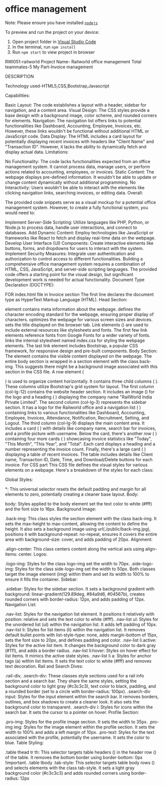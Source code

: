 
  # office management

  Note: Please ensure you have installed <code><a href="https://nodejs.org/en/download/">nodejs</a></code>

  To preview and run the project on your device:
  1) Open project folder in <a href="https://code.visualstudio.com/download">Visual Studio Code</a>
  2) In the terminal, run `npm install`
  3) Run `npm start` to view project in browser

RWI051-railworld
Project Name- Railworld office management Total teammates-5 My Part-Invoice management

DESCRIPTION 

Technology used-HTML5,CSS,Bootstrap,Javascript

Capabilities:

Basic Layout: The code establishes a layout with a header, sidebar for navigation, and a content area. Visual Design: The CSS styles provide a base design with a background image, color scheme, and rounded corners for elements. Navigation: The navigation list offers links to potential functionalities like Dashboard, Accounting, Employee, Invoices, etc. However, these links wouldn't be functional without additional HTML or JavaScript code. Data Display: The HTML includes a card layout for potentially displaying recent invoices with headers like "Client Name" and "Transaction ID". However, it lacks the ability to dynamically fetch and display actual data. Limitations:

No Functionality: The code lacks functionalities expected from an office management system. It cannot process data, manage users, or perform actions related to accounting, employees, or invoices. Static Content: The webpage displays pre-defined information. It wouldn't be able to update or change content dynamically without additional programming. No Interactivity: Users wouldn't be able to interact with the elements like clicking navigation links, searching invoices, or editing data. Overall:

The provided code snippets serve as a visual mockup for a potential office management system. However, to create a fully functional system, you would need to:

Implement Server-Side Scripting: Utilize languages like PHP, Python, or Node.js to process data, handle user interactions, and connect to databases. Add Dynamic Content: Employ technologies like JavaScript or frameworks like React to fetch and display real-time data on the webpage. Develop User Interface (UI) Components: Create interactive elements like buttons, forms, and dropdowns for users to interact with the system. Implement Security Measures: Integrate user authentication and authorization to control access to different functionalities. Building a comprehensive office management system requires a combination of HTML, CSS, JavaScript, and server-side scripting languages. The provided code offers a starting point for the visual design, but significant development work is needed for actual functionality. Document Type Declaration (DOCTYPE):

FOR index.html file in Invoice section The first line declares the document type as HyperText Markup Language (HTML). Head Section:

element contains meta information about the webpage. defines the character encoding standard for the webpage, ensuring proper display of characters. optimizes the webpage for various screen sizes and devices. <title>Document</title> sets the title displayed on the browser tab. Link elements () are used to include external resources like stylesheets and fonts. The first few link elements reference fonts from Google Fonts for a wider variety of fonts. links the internal stylesheet named index.css for styling the webpage elements. The last link element includes Bootstrap, a popular CSS framework, for responsive design and pre-built components. Body Section:
The element contains the visible content displayed on the webpage. The entire body section is wrapped in a section element with the class back-img. This suggests there might be a background image associated with this section in the CSS file. A row element (

) is used to organize content horizontally. It contains three child columns (
). These columns utilize Bootstrap's grid system for layout. The first column (col-lg-12) contains the website header section. It includes an image () for the logo and a heading (
) displaying the company name "RailWorld India Private Limited". The second column (col-lg-3) represents the sidebar section. It has a logo for the Railworld office and a navigation list (
) containing links to various functionalities like Dashboard, Accounting, Employee, Invoices, Attendance, Notification, Recruitment, Setting, and Logout. The third column (col-lg-9) displays the main content area. It includes a card (
) with details like company name, search bar for invoices, and a profile picture with username. Below the card, there's another row (
) containing four more cards (
) showcasing invoice statistics like "Today", "This Month", "This Year", and "Total". Each card displays a heading and a number representing the invoice count. Finally, there's a large card (
) displaying a table of recent invoices. The table includes details like Client name, Transaction ID, Date, Time, and Download/Delete buttons for each invoice.
For CSS part This CSS file defines the visual styles for various elements on a webpage. Here's a breakdown of the styles for each class:

Global Styles:

*: This universal selector resets the default padding and margin for all elements to zero, potentially creating a cleaner base layout. Body:

body: Styles applied to the body element set the text color to white (#fff) and the font size to 16px. Background Image:

.back-img: This class styles the section element with the class back-img. It sets the max-height to max-content, allowing the content to define the height. It also sets a background image using url(./public/back-img.jpg), positions it with background-repeat: no-repeat, ensures it covers the entire area with background-size: cover, and adds padding of 20px. Alignment:

.align-center: This class centers content along the vertical axis using align-items: center. Logos:

.logo-img: Styles for the class logo-img set the width to 70px. .side-logo-img: Styles for the class side-logo-img set the width to 50px. Both classes target the image element (img) within them and set its width to 100% to ensure it fills the container. Sidebar:

.sidebar: Styles for the sidebar section. It sets a background gradient with background: linear-gradient(129.89deg, #84a9d6, #04567b), creates rounded corners with border-radius: 12px, and adds padding of 12px. Navigation List:

.nav-list: Styles for the navigation list element. It positions it relatively with position: relative and sets the text color to white (#fff). .nav-list ul: Styles for the unordered list (ul) within the navigation list. It adds left padding of 10px. .nav-list li: Styles for list items (li) within the navigation list. It removes default bullet points with list-style-type: none, adds margin-bottom of 15px, sets the font size to 20px, and defines padding and color. .nav-list li.active: Styles for the active list item. It changes the background color to dark gray (#111), and adds a border radius. .nav-list li:hover: Styles on hover effect for list items. It mimics the active state styles. .nav-list li a: Styles for anchor tags (a) within list items. It sets the text color to white (#fff) and removes text decoration. Rail and Search Dives:

.rail-div, .search-div: These classes style sections used for a rail info section and a search bar. They share the same styles, setting the background color to light gray (#c3c3c3), text color to black, padding, and a rounded border (set to a circle with border-radius: 100px). .search-div input: Styles for the input element within the search bar. It removes borders, outlines, and box shadows to create a cleaner look. It also sets the background color to transparent. .search-div i: Styles for icons within the search bar. It sets the cursor to a pointer on hover. Profile Section:

.pro-img: Styles for the profile image section. It sets the width to 35px. .pro-img img: Styles for the image element within the profile section. It sets the width to 100% and adds a left margin of 10px. .pro-text: Styles for the text associated with the profile, potentially the username. It sets the color to blue. Table Styling:

.table thead tr th: This selector targets table headers () in the header row () of the table. It removes the bottom border using border-bottom: 0px !important. .table tbody .tab-style: This selector targets table body rows () and selects elements with the class tab-style. It sets a light gray background color (#c3c3c3) and adds rounded corners using border-radius: 12px
  